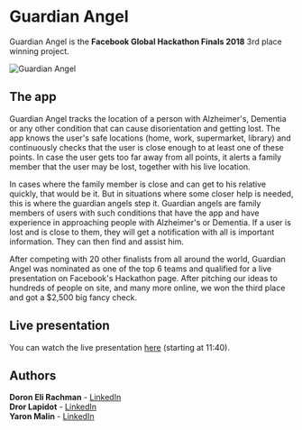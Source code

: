 # Guardian Angel
Guardian Angel is the **Facebook Global Hackathon Finals 2018** 3rd place winning project.

![Guardian Angel](https://i.ibb.co/hFdnrsD/Logo.png)

## The app
Guardian Angel tracks the location of a person with Alzheimer's, Dementia or any other condition that can cause disorientation and getting lost. The app knows the user's safe locations (home, work, supermarket, library) and continuously checks that the user is close enough to at least one of these points. In case the user gets too far away from all points, it alerts a family member that the user may be lost, together with his live location.

In cases where the family member is close and can get to his relative quickly, that would be it. But in situations where some closer help is needed, this is where the guardian angels step it. Guardian angels are family members of users with such conditions that have the app and have experience in approaching people with Alzheimer's or Dementia. If a user is lost and is close to them, they will get a notification with all is important information. They can then find and assist him.

After competing with 20 other finalists from all around the world, Guardian Angel was nominated as one of the top 6 teams and qualified for a live presentation on Facebook's Hackathon page. 
After pitching our ideas to hundreds of people on site, and many more online, we won the third place and got a $2,500 big fancy check.

## Live presentation
You can watch the live presentation [here](https://www.facebook.com/hackathon/videos/2306855209387580) (starting at 11:40).

## Authors
**Doron Eli Rachman** - [LinkedIn](https://www.linkedin.com/in/doron-eli-rachman-218595b1/)   
**Dror Lapidot** - [LinkedIn](https://www.linkedin.com/in/dror-lapidot-22417b89/)   
**Yaron Malin** - [LinkedIn](https://www.linkedin.com/in/yaron-malin/)   

